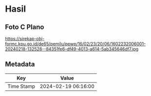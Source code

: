 # Hasil

## Foto C Plano

https://sirekap-obj-formc.kpu.go.id/de65/pemilu/ppwp/16/02/23/20/06/1602232006001-20240218-132528--84351fe6-df49-4013-a614-5ab345646df7.jpg


## Metadata

| Key        | Value               |
| ---------- | ------------------- |
| Time Stamp | 2024-02-19 06:16:00 |



